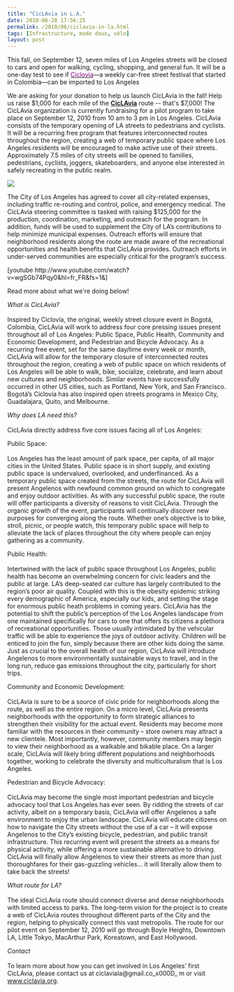 ```yaml
---
title: "CicLAvia in L.A."
date: 2010-06-28 17:56:25
permalink: /2010/06/ciclavia-in-la.html
tags: [Infrastructure, mode doux, vélo]
layout: post
---
```


<p>This fall, on September 12, seven miles of Los Angeles streets will be closed to cars and open for walking, cycling, shopping, and general fun. It will be a one-day test to see if <a href="http://en.wikipedia.org/wiki/Ciclov%C3%ADa"><font color="#810081">Ciclovia</font></a>—a weekly car-free street festival that started in Colombia—can be imported to Los Angeles</p> <p>We are asking for your donation to help us launch CicLAvia in the fall! Help us raise $1,000 for each mile of the <strong><a href="http://ciclavia.wordpress.com/" target="_blank">CicLAvia</a></strong> route -- that's $7,000! The CicLAvia organization is currently fundraising for a pilot program to take place on September 12, 2010 from 10 am to 3 pm in Los Angeles. CicLAvia consists of the temporary opening of LA streets to pedestrians and cyclists. It will be a recurring free program that features interconnected routes throughout the region, creating a web of temporary public space where Los Angeles residents will be encouraged to make active use of their streets. Approximately 7.5 miles of city streets will be opened to families, pedestrians, cyclists, joggers, skateboarders, and anyone else interested in safely recreating in the public realm.</p> <p></p>   <!--more-->  <p><a href="http://kck.st/boOMXD"><img border="0" src="http://www.kickstarter.com/projects/cicLAvia/ciclavia-0/widget/card.jpg" /></a></p> <p>The City of Los Angeles has agreed to cover all city-related expenses, including traffic re-routing and control, police, and emergency medical. The CicLAvia steering committee is tasked with raising $125,000 for the production, coordination, marketing, and outreach for the program. In addition, funds will be used to supplement the City of LA’s contributions to help minimize municipal expenses. Outreach efforts will ensure that neighborhood residents along the route are made aware of the recreational opportunities and health benefits that CicLAvia provides. Outreach efforts in under-served communities are especially critical for the program’s success.</p> <p>  [youtube http://www.youtube.com/watch?v=wgSGb74Pqy0&hl=fr_FR&fs=1&]</p> <p>Read more about what we're doing below!</p> <p><em>What is CicLAvía?</em><br /><br />Inspired by Ciclovía, the original, weekly street closure event in Bogotá, Colombia, CicLAvia will work to address four core pressing issues present throughout all of Los Angeles: Public Space, Public Health, Community and Economic Development, and Pedestrian and Bicycle Advocacy. As a recurring free event, set for the same day/time every week or month, CicLAvia will allow for the temporary closure of interconnected routes throughout the region, creating a web of public space on which residents of Los Angeles will be able to walk, bike, socialize, celebrate, and learn about new cultures and neighborhoods. Similar events have successfully occurred in other US cities, such as Portland, New York, and San Francisco. Bogotá’s Ciclovía has also inspired open streets programs in Mexico City, Guadalajara, Quito, and Melbourne.</p> <p><em>Why does LA need this?</em><br /><br />CicLAvia directly address five core issues facing all of Los Angeles:</p> <p>Public Space:<br /><br />Los Angeles has the least amount of park space, per capita, of all major cities in the United States. Public space is in short supply, and existing public space is undervalued, overlooked, and underfinanced. As a temporary public space created from the streets, the route for CicLAvia will present Angelenos with newfound common ground on which to congregate and enjoy outdoor activities. As with any successful public space, the route will offer participants a diversity of reasons to visit CicLAvia. Through the organic growth of the event, participants will continually discover new purposes for converging along the route. Whether one’s objective is to bike, stroll, picnic, or people watch, this temporary public space will help to alleviate the lack of places throughout the city where people can enjoy gathering as a community.</p> <p>Public Health:<br /><br />Intertwined with the lack of public space throughout Los Angeles, public health has become an overwhelming concern for civic leaders and the public at large. LA’s deep-seated car culture has largely contributed to the region’s poor air quality. Coupled with this is the obesity epidemic striking every demographic of America, especially our kids, and setting the stage for enormous public heath problems in coming years. CicLAvia has the potential to shift the public’s perception of the Los Angeles landscape from one maintained specifically for cars to one that offers its citizens a plethora of recreational opportunities. Those usually intimidated by the vehicular traffic will be able to experience the joys of outdoor activity. Children will be enticed to join the fun, simply because there are other kids doing the same. Just as crucial to the overall health of our region, CicLAvia will introduce Angelenos to more environmentally sustainable ways to travel, and in the long run, reduce gas emissions throughout the city, particularly for short trips.</p> <p>Community and Economic Development:<br /><br />CicLAvia is sure to be a source of civic pride for neighborhoods along the route, as well as the entire region. On a micro level, CicLAvia presents neighborhoods with the opportunity to form strategic alliances to strengthen their visibility for the actual event. Residents may become more familiar with the resources in their community – store owners may attract a new clientele. Most importantly, however, community members may begin to view their neighborhood as a walkable and bikable place. On a larger scale, CicLAvía will likely bring different populations and neighborhoods together, working to celebrate the diversity and multiculturalism that is Los Angeles.</p> <p>Pedestrian and Bicycle Advocacy:<br /><br />CicLAvia may become the single most important pedestrian and bicycle advocacy tool that Los Angeles has ever seen. By ridding the streets of car activity, albeit on a temporary basis, CicLAvia will offer Angelenos a safe environment to enjoy the urban landscape. CicLAvia will educate citizens on how to navigate the City streets without the use of a car – it will expose Angelenos to the City’s existing bicycle, pedestrian, and public transit infrastructure. This recurring event will present the streets as a means for physical activity, while offering a more sustainable alternative to driving. CicLAvia will finally allow Angelenos to view their streets as more than just thoroughfares for their gas-guzzling vehicles… it will literally allow them to take back the streets!</p> <p><em>What route for LA?</em><br /><br />The ideal CicLAvia route should connect diverse and dense neighborhoods with limited access to parks. The long-term vision for the project is to create a web of CicLAvia routes throughout different parts of the City and the region, helping to physically connect this vast metropolis. The route for our pilot event on September 12, 2010 will go through Boyle Heights, Downtown LA, Little Tokyo, MacArthur Park, Koreatown, and East Hollywood.</p> <p><em>Contact</em><br /><br />To learn more about how you can get involved in Los Angeles’ first CicLAvia, please contact us at ciclaviala@gmail.co_x000D_
m or visit <a href="http://www.ciclavia.org" rel="nofollow" target="_blank">www.ciclavia.org</a>.</p>
